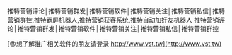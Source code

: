 推特营销评论│推特营销群发│推特营销软件│推特营销关注│推特营销私信│推特营销群控,推特霸屏机器人,推特营销获客系统,推特自动加好友机器人
推特营销评论│推特营销群发│推特营销软件│推特营销关注│推特营销私信│推特营销群控

[😍想了解推广相关软件的朋友请登录 http://www.vst.tw](http://www.vst.tw)



